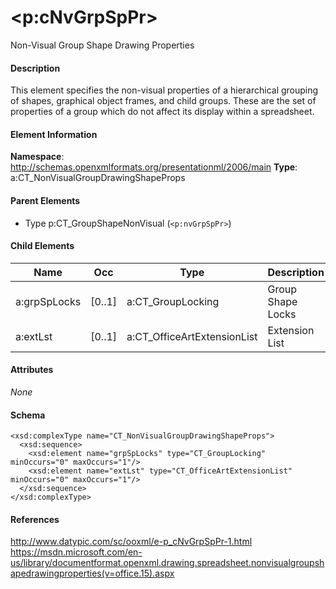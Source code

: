 # &lt;p:cNvGrpSpPr&gt;

Non-Visual Group Shape Drawing Properties

#### Description

This element specifies the non-visual properties of a hierarchical grouping of shapes, graphical object frames, and child groups. These are the set of properties of a group which do not affect its display within a spreadsheet.

#### Element Information

**Namespace**: http://schemas.openxmlformats.org/presentationml/2006/main
**Type**: a:CT_NonVisualGroupDrawingShapeProps

#### Parent Elements

- Type p:CT_GroupShapeNonVisual (`<p:nvGrpSpPr>`)

#### Child Elements

Name         | Occ    | Type                        | Description
------------ | ------ | --------------------------- | ----------------------------
a:grpSpLocks | [0..1] | a:CT_GroupLocking           | Group Shape Locks
a:extLst     | [0..1] | a:CT_OfficeArtExtensionList | Extension List

#### Attributes

*None*

#### Schema

```
<xsd:complexType name="CT_NonVisualGroupDrawingShapeProps">
  <xsd:sequence>
    <xsd:element name="grpSpLocks" type="CT_GroupLocking" minOccurs="0" maxOccurs="1"/>
    <xsd:element name="extLst" type="CT_OfficeArtExtensionList" minOccurs="0" maxOccurs="1"/>
  </xsd:sequence>
</xsd:complexType>
```

#### References

http://www.datypic.com/sc/ooxml/e-p_cNvGrpSpPr-1.html
https://msdn.microsoft.com/en-us/library/documentformat.openxml.drawing.spreadsheet.nonvisualgroupshapedrawingproperties(v=office.15).aspx
